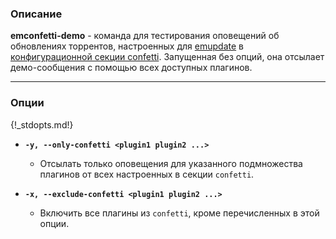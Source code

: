 ### Описание

**emconfetti-demo** - команда для тестирования оповещений об обновлениях торрентов, настроенных для [emupdate](/emupdate) в [конфигурационной секции confetti](/confetti). Запущенная без опций, она отсылает демо-сообщения с помощью всех доступных плагинов.


***
### Опции

{!_stdopts.md!}

* **`-y, --only-confetti <plugin1 plugin2 ...>`**
    * Отсылать только оповещения для указанного подмножества плагинов от всех настроенных в секции `confetti`.

* **`-x, --exclude-confetti <plugin1 plugin2 ...>`**
    * Включить все плагины из `confetti`, кроме перечисленных в этой опции.

